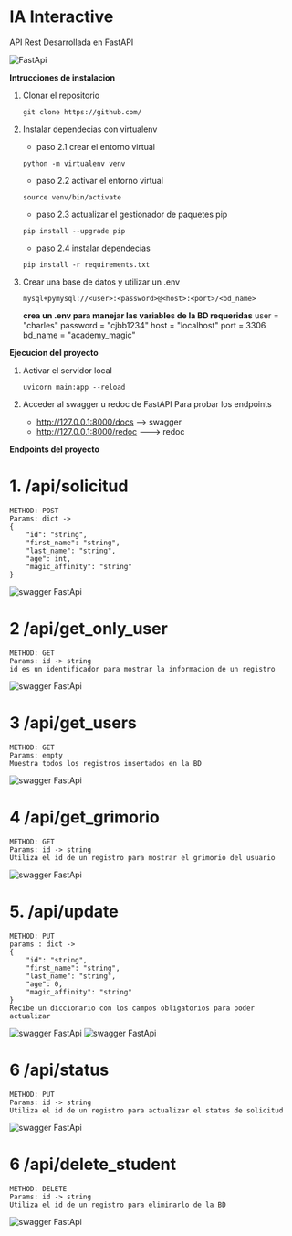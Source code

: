 # IA Interactive 

API Rest Desarrollada en FastAPI 

![FastApi](https://fastapi.tiangolo.com/img/logo-margin/logo-teal.png)

**Intrucciones de instalacion**

1. Clonar el repositorio 
    ```
    git clone https://github.com/
    
    ```

2. Instalar dependecias con virtualenv
    - paso 2.1 crear el entorno virtual
    ```
    python -m virtualenv venv
    ```
    - paso 2.2 activar el entorno virtual
    ```
    source venv/bin/activate
    ```
    
    
    - paso 2.3 actualizar el gestionador de paquetes pip
    ```
    pip install --upgrade pip
    ```
    - paso 2.4 instalar dependecias
    
    ```
    pip install -r requirements.txt
    ```

3. Crear una base de datos y utilizar un .env 
    ```
    mysql+pymysql://<user>:<password>@<host>:<port>/<bd_name>
    ```
    
    **crea un .env para manejar las variables de la BD requeridas**
    user = "charles"
    password = "cjbb1234"
    host = "localhost"
    port = 3306
    bd_name = "academy_magic"


**Ejecucion del proyecto**

1. Activar el servidor local
    ```
    uvicorn main:app --reload
    ```

2. Acceder al swagger u redoc de FastAPI Para probar los endpoints
    - http://127.0.0.1:8000/docs  --> swagger
    - http://127.0.0.1:8000/redoc ---> redoc 


**Endpoints del proyecto**

# 1. /api/solicitud 
    METHOD: POST
    Params: dict -> 
    {  
        "id": "string",
        "first_name": "string",
        "last_name": "string",
        "age": int,
        "magic_affinity": "string"
    }
![swagger FastApi](./docs/create_endpoint.png)

# 2 /api/get_only_user
    METHOD: GET
    Params: id -> string
    id es un identificador para mostrar la informacion de un registro

![swagger FastApi](./docs/get_id.png)

# 3 /api/get_users
    METHOD: GET
    Params: empty
    Muestra todos los registros insertados en la BD

![swagger FastApi](./docs/get_all.png) 


# 4 /api/get_grimorio
    METHOD: GET
    Params: id -> string
    Utiliza el id de un registro para mostrar el grimorio del usuario

![swagger FastApi](./docs/grimorio.png) 

# 5. /api/update
    METHOD: PUT
    params : dict -> 
    {
        "id": "string",
        "first_name": "string",
        "last_name": "string",
        "age": 0,
        "magic_affinity": "string"
    }
    Recibe un diccionario con los campos obligatorios para poder actualizar
![swagger FastApi](./docs/update_register.png) 
![swagger FastApi](./docs/response_update.png)

# 6 /api/status
    METHOD: PUT
    Params: id -> string
    Utiliza el id de un registro para actualizar el status de solicitud

![swagger FastApi](./docs/update_status.png) 


# 6 /api/delete_student
    METHOD: DELETE
    Params: id -> string
    Utiliza el id de un registro para eliminarlo de la BD

![swagger FastApi](./docs/delete.png) 